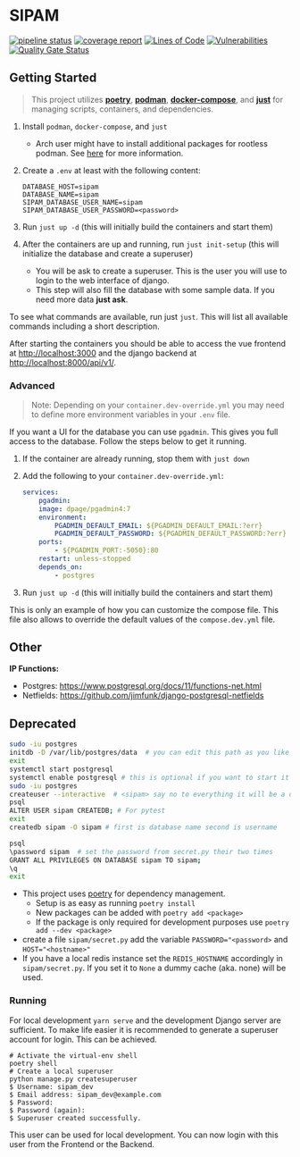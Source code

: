 # SIPAM

[![pipeline status](https://git.selfnet.de/marcelf/sipam/badges/master/pipeline.svg)](https://git.selfnet.de/marcelf/sipam/commits/master)
[![coverage report](https://git.selfnet.de/marcelf/sipam/badges/master/coverage.svg)](https://git.selfnet.de/marcelf/sipam/commits/master)
[![Lines of Code](https://sonarcloud.io/api/project_badges/measure?project=Selfnet_sipam&metric=ncloc)](https://sonarcloud.io/dashboard?id=Selfnet_sipam)
[![Vulnerabilities](https://sonarcloud.io/api/project_badges/measure?project=Selfnet_sipam&metric=vulnerabilities)](https://sonarcloud.io/dashboard?id=Selfnet_sipam)
[![Quality Gate Status](https://sonarcloud.io/api/project_badges/measure?project=Selfnet_sipam&metric=alert_status)](https://sonarcloud.io/dashboard?id=Selfnet_sipam)

## Getting Started

> This project utilizes **[poetry](https://python-poetry.org/)**, **[podman](https://podman.io/)**, **[docker-compose](https://github.com/docker/compose)**, and **[just](https://github.com/casey/just)** for managing scripts, containers, and dependencies.

1. Install `podman`, `docker-compose`, and `just`
    - Arch user might have to install additional packages for rootless podman. See [here](https://wiki.archlinux.org/title/Podman) for more information.
2. Create a `.env` at least with the following content:

    ```.env
    DATABASE_HOST=sipam
    DATABASE_NAME=sipam
    SIPAM_DATABASE_USER_NAME=sipam
    SIPAM_DATABASE_USER_PASSWORD=<password>
    ```

3. Run `just up -d` (this will initially build the containers and start them)
4. After the containers are up and running, run `just init-setup` (this will initialize the database and create a superuser)
    - You will be ask to create a superuser. This is the user you will use to login to the web interface of django.
    - This step will also fill the database with some sample data. If you need more data **just ask**.

To see what commands are available, run just `just`. This will list all available commands including a short description.

After starting the containers you should be able to access the vue frontend at <http://localhost:3000> and the django backend at <http://localhost:8000/api/v1/>.

### Advanced

> Note: Depending on your `container.dev-override.yml` you may need to define more environment variables in your `.env` file.

If you want a UI for the database you can use `pgadmin`. This gives you full access to the database. Follow the steps below to get it running.

1. If the container are already running, stop them with `just down`
2. Add the following to your `container.dev-override.yml`:

    ```yaml
    services:
        pgadmin:
        image: dpage/pgadmin4:7
        environment:
            PGADMIN_DEFAULT_EMAIL: ${PGADMIN_DEFAULT_EMAIL:?err}
            PGADMIN_DEFAULT_PASSWORD: ${PGADMIN_DEFAULT_PASSWORD:?err}
        ports:
            - ${PGADMIN_PORT:-5050}:80
        restart: unless-stopped
        depends_on:
            - postgres
    ```

3. Run `just up -d` (this will initially build the containers and start them)

This is only an example of how you can customize the compose file. This file also allows to override the default values of the `compose.dev.yml` file.

## Other

**IP Functions:**

- Postgres: <https://www.postgresql.org/docs/11/functions-net.html>
- Netfields: <https://github.com/jimfunk/django-postgresql-netfields>

## Deprecated

```bash
sudo -iu postgres
initdb -D /var/lib/postgres/data  # you can edit this path as you like (only arch)
exit
systemctl start postgresql
systemctl enable postgresql # this is optional if you want to start it on boot.
sudo -iu postgres
createuser --interactive  # <sipam> say no to everything it will be a dump database user.
psql
ALTER USER sipam CREATEDB; # For pytest
exit
createdb sipam -O sipam # first is database name second is username

psql
\password sipam  # set the password from secret.py their two times
GRANT ALL PRIVILEGES ON DATABASE sipam TO sipam;
\q
exit
```

- This project uses [poetry](https://python-poetry.org/) for dependency management.
  - Setup is as easy as running `poetry install`
  - New packages can be added with `poetry add <package>`
  - If the package is only required for development purposes use `poetry add --dev <package>`
- create a file `sipam/secret.py` add the variable `PASSWORD="<password>` and `HOST="<hostname>"`
- If you have a local redis instance set the `REDIS_HOSTNAME` accordingly in `sipam/secret.py`. If you set it to `None` a dummy cache (aka. none) will be used.

### Running

For local development `yarn serve` and the development Django server are sufficient.
To make life easier it is recommended to generate a superuser account for login.
This can be achieved.

```shell
# Activate the virtual-env shell
poetry shell
# Create a local superuser
python manage.py createsuperuser
$ Username: sipam_dev
$ Email address: sipam_dev@example.com
$ Password:
$ Password (again):
$ Superuser created successfully.
```

This user can be used for local development.
You can now login with this user from the Frontend or the Backend.
